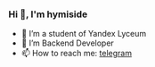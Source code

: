 ### Hi 👋, I'm hymiside

- 🔭 I’m a student of Yandex Lyceum
- 🌱 I’m Backend Developer
- 📫 How to reach me: [telegram](https://t.me/hymiside)
